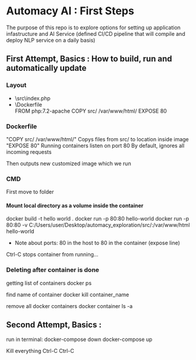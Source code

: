 # Automacy AI : First Steps
The purpose of this repo is to explore options for setting up application infastructure and AI Service (defined CI/CD pipeline that will compile and deploy NLP service on a daily basis)

## First Attempt, Basics : How to build, run and automatically update
### Layout
* \src\index.php
    <?php

    echo "yjfisdfiojsdifsd";
* \Dockerfile\
    FROM php:7.2-apache
    COPY src/ /var/www/html/
    EXPOSE 80
### Dockerfile
"COPY src/ /var/www/html/"
    Copys files from src/ to location inside image 
"EXPOSE 80"
    Running containers listen on port 80
    By default, ignores all incoming requests

Then outputs new customized image which we run 
### CMD
First move to folder
#### Mount local directory as a volume inside the container
docker build -t hello world .
docker run -p 80:80 hello-world
docker run -p 80:80 -v C:/Users/user/Desktop/automacy_exploration/src/:/var/www/html hello-world
* Note about ports: 80 in the host to 80 in the container (expose line)

Ctrl-C stops container from running...
### Deleting after container is done
getting list of containers
docker ps

find name of container
docker kill container_name

remove all docker containers 
    docker container ls -a
## Second Attempt, Basics :
run in terminal: 
    docker-compose down
    docker-compose up

Kill everything 
Ctrl-C Ctrl-C
